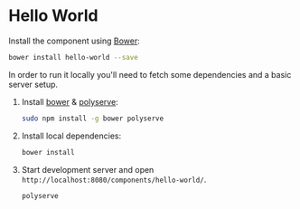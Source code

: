 # Hello World

Install the component using [Bower](http://bower.io/):

```sh
bower install hello-world --save
```

In order to run it locally you'll need to fetch some dependencies and a basic server setup.

1. Install [bower](http://bower.io/) & [polyserve](https://npmjs.com/polyserve):

    ```sh
    sudo npm install -g bower polyserve
    ```

2. Install local dependencies:

    ```sh
    bower install
    ```

3. Start development server and open `http://localhost:8080/components/hello-world/`.

    ```sh
    polyserve
    ```
